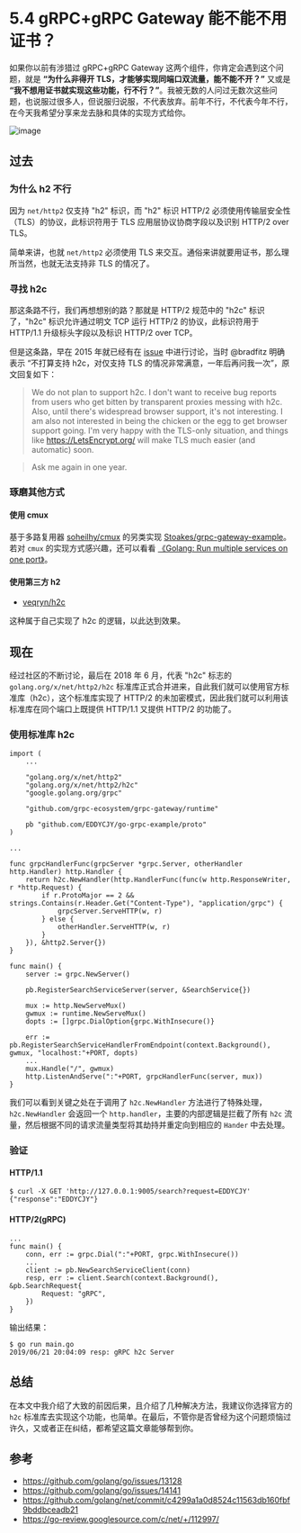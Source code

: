 # 5.4 gRPC+gRPC Gateway 能不能不用证书？

如果你以前有涉猎过 gRPC+gRPC Gateway 这两个组件，你肯定会遇到这个问题，就是 **“为什么非得开 TLS，才能够实现同端口双流量，能不能不开？”** 又或是 **“我不想用证书就实现这些功能，行不行？”**。我被无数的人问过无数次这些问题，也说服过很多人，但说服归说服，不代表放弃。前年不行，不代表今年不行，在今天我希望分享来龙去脉和具体的实现方式给你。

![image](https://i.imgur.com/cjLNsWj.png)

## 过去

### 为什么 h2 不行

因为 `net/http2` 仅支持 "h2" 标识，而 "h2" 标识 HTTP/2 必须使用传输层安全性（TLS）的协议，此标识符用于 TLS 应用层协议协商字段以及识别 HTTP/2 over TLS。

简单来讲，也就 `net/http2` 必须使用 TLS 来交互。通俗来讲就要用证书，那么理所当然，也就无法支持非 TLS 的情况了。

### 寻找 h2c

那这条路不行，我们再想想别的路？那就是 HTTP/2 规范中的 "h2c" 标识了，"h2c" 标识允许通过明文 TCP 运行 HTTP/2 的协议，此标识符用于 HTTP/1.1 升级标头字段以及标识 HTTP/2 over TCP。

但是这条路，早在 2015 年就已经有在 [issue](https://github.com/golang/go/issues/13128#issuecomment-153193762) 中进行讨论，当时 @bradfitz 明确表示 “不打算支持 h2c，对仅支持 TLS 的情况非常满意，一年后再问我一次”，原文回复如下：

> We do not plan to support h2c. I don't want to receive bug reports from users who get bitten by transparent proxies messing with h2c. Also, until there's widespread browser support, it's not interesting. I am also not interested in being the chicken or the egg to get browser support going. I'm very happy with the TLS-only situation, and things like https://LetsEncrypt.org/ will make TLS much easier (and automatic) soon.

> Ask me again in one year.

### 琢磨其他方式

#### 使用 cmux

基于多路复用器 [soheilhy/cmux](https://github.com/soheilhy/cmux) 的另类实现 [Stoakes/grpc-gateway-example](https://github.com/Stoakes/grpc-gateway-example)。若对 `cmux` 的实现方式感兴趣，还可以看看 [《Golang: Run multiple services on one port》](https://blog.dgraph.io/post/cmux/)。

#### 使用第三方 h2

- [veqryn/h2c](https://github.com/veqryn/h2c)

这种属于自己实现了 h2c 的逻辑，以此达到效果。

## 现在

经过社区的不断讨论，最后在 2018 年 6 月，代表 "h2c" 标志的 `golang.org/x/net/http2/h2c` 标准库正式合并进来，自此我们就可以使用官方标准库（h2c），这个标准库实现了 HTTP/2 的未加密模式，因此我们就可以利用该标准库在同个端口上既提供 HTTP/1.1 又提供 HTTP/2 的功能了。

### 使用标准库 h2c 

```
import (
	...

	"golang.org/x/net/http2"
	"golang.org/x/net/http2/h2c"
	"google.golang.org/grpc"

	"github.com/grpc-ecosystem/grpc-gateway/runtime"

	pb "github.com/EDDYCJY/go-grpc-example/proto"
)

...

func grpcHandlerFunc(grpcServer *grpc.Server, otherHandler http.Handler) http.Handler {
	return h2c.NewHandler(http.HandlerFunc(func(w http.ResponseWriter, r *http.Request) {
		if r.ProtoMajor == 2 && strings.Contains(r.Header.Get("Content-Type"), "application/grpc") {
			grpcServer.ServeHTTP(w, r)
		} else {
			otherHandler.ServeHTTP(w, r)
		}
	}), &http2.Server{})
}

func main() {
	server := grpc.NewServer()

	pb.RegisterSearchServiceServer(server, &SearchService{})

	mux := http.NewServeMux()
	gwmux := runtime.NewServeMux()
	dopts := []grpc.DialOption{grpc.WithInsecure()}

	err := pb.RegisterSearchServiceHandlerFromEndpoint(context.Background(), gwmux, "localhost:"+PORT, dopts)
	...
	mux.Handle("/", gwmux)
	http.ListenAndServe(":"+PORT, grpcHandlerFunc(server, mux))
}
```

我们可以看到关键之处在于调用了 `h2c.NewHandler` 方法进行了特殊处理，`h2c.NewHandler` 会返回一个 `http.handler`，主要的内部逻辑是拦截了所有 `h2c` 流量，然后根据不同的请求流量类型将其劫持并重定向到相应的 `Hander` 中去处理。

### 验证

#### HTTP/1.1

```
$ curl -X GET 'http://127.0.0.1:9005/search?request=EDDYCJY'
{"response":"EDDYCJY"}
```

#### HTTP/2(gRPC)

```
...
func main() {
	conn, err := grpc.Dial(":"+PORT, grpc.WithInsecure())
	...
	client := pb.NewSearchServiceClient(conn)
	resp, err := client.Search(context.Background(), &pb.SearchRequest{
		Request: "gRPC",
	})
}
```
输出结果：

```
$ go run main.go
2019/06/21 20:04:09 resp: gRPC h2c Server
```

## 总结

在本文中我介绍了大致的前因后果，且介绍了几种解决方法，我建议你选择官方的 `h2c` 标准库去实现这个功能，也简单。在最后，不管你是否曾经为这个问题烦恼过许久，又或者正在纠结，都希望这篇文章能够帮到你。

## 参考

- https://github.com/golang/go/issues/13128
- https://github.com/golang/go/issues/14141
- https://github.com/golang/net/commit/c4299a1a0d8524c11563db160fbf9bddbceadb21
- https://go-review.googlesource.com/c/net/+/112997/
